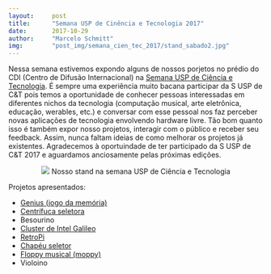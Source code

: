 ```yaml
---
layout:     post
title:      "Semana USP de Cinência e Tecnologia 2017"
date:       2017-10-29
author:     "Marcelo Schmitt"
img:        "post_img/semana_cien_tec_2017/stand_sabado2.jpg"
---
```


<p>
Nessa semana estivemos expondo alguns de nossos porjetos no prédio do CDI (Centro de Difusão Internacional) na <a href="http://usp.br/semanact/2017/sobre/">Semana USP de Ciência e Tecnologia</a>. É sempre uma experiência muito bacana participar da S USP de C&T pois temos a oportunidade de conhecer pessoas interessadas em diferentes nichos da tecnologia (computação musical, arte eletrônica, educação, werables, etc.) e conversar com esse pessoal nos faz perceber novas aplicações de tecnologia envolvendo hardware livre. Tão bom quanto isso é também expor nosso projetos, interagir com o público e receber seu feedback. Assim, nunca faltam ideias de como melhorar os projetos já existentes. Agradecemos à oportuindade de ter participado da S USP de C&T 2017 e aguardamos anciosamente pelas próximas edições.
</p>

<p style="text-align: center;">
    <img src="{{ site.baseurl }}/post_img/semana_cien_tec_2017/stand_sabado2.jpg" style="margin: 0 auto; max-height: 390px;" />
Nosso stand na semana USP de Ciência e Tecnologia
</p>

Projetos apresentados:

- <a href="https://github.com/HardwareLivreUSP/Genius">Genius (jogo da memória)</a>
- <a href="hardwarelivreusp.org/projetos/seletorcentrifuge">Centrífuca seletora</a>
- Besourino
- <a href="http://hardwarelivreusp.org/projetos/galileocluster/">Cluster de Intel Galileo</a>
- <a href="https://retropie.org.uk/">RetroPi</a>
- <a href="http://hardwarelivreusp.org/projetos/chapeu-seletor2/">Chapéu seletor</a>
- <a href="http://hardwarelivreusp.org/projetos/floppy-musical/">Floppy musical (moppy)</a>
- Violoino

